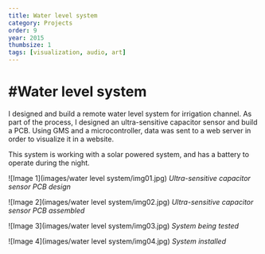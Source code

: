 ```yaml
---
title: Water level system
category: Projects
order: 9
year: 2015
thumbsize: 1
tags: [visualization, audio, art]
---
```


# #Water level system

I designed and build a remote water level system for irrigation channel. As part of the process, I designed an ultra-sensitive capacitor sensor and build a PCB. Using GMS and a microcontroller, data was sent to a web server in order to visualize it in a website.

This system is working with a solar powered system, and has a battery to operate during the night.

![Image 1](images/water level system/img01.jpg)
*Ultra-sensitive capacitor sensor PCB design*

![Image 2](images/water level system/img02.jpg)
*Ultra-sensitive capacitor sensor PCB assembled*

![Image 3](images/water level system/img03.jpg)
*System being tested*

![Image 4](images/water level system/img04.jpg)
*System installed*

